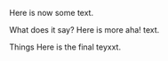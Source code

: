 Here is now some text.

What does it say?
Here is more aha! text.

Things
Here is the final teyxxt.
